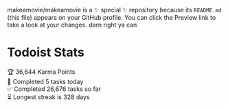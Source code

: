 makeamovie/makeamovie is a ✨ special ✨ repository because its `README.md` (this file) appears on your GitHub profile.
You can click the Preview link to take a look at your changes. darn right ya can

# Todoist Stats

<!-- TODO-IST:START -->
🏆  36,644 Karma Points           
🌸  Completed 5 tasks today           
✅  Completed 26,676 tasks so far           
⏳  Longest streak is 328 days
<!-- TODO-IST:END -->